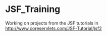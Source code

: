 # JSF_Training
Working on projects from the JSF tutorials in  http://www.coreservlets.com/JSF-Tutorial/jsf2
